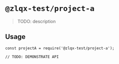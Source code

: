# `@zlqx-test/project-a`

> TODO: description

## Usage

```
const projectA = require('@zlqx-test/project-a');

// TODO: DEMONSTRATE API
```
